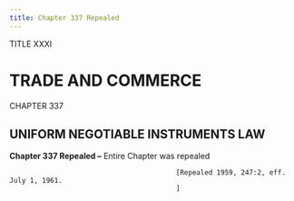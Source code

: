 ```yaml
---
title: Chapter 337 Repealed
---
```


TITLE XXXI
                                             
TRADE AND COMMERCE
==================

CHAPTER 337
                                             
UNIFORM NEGOTIABLE INSTRUMENTS LAW
----------------------------------

**Chapter 337 Repealed –** Entire Chapter was repealed


                                             [Repealed 1959, 247:2, eff. July 1, 1961.
                                             ]
